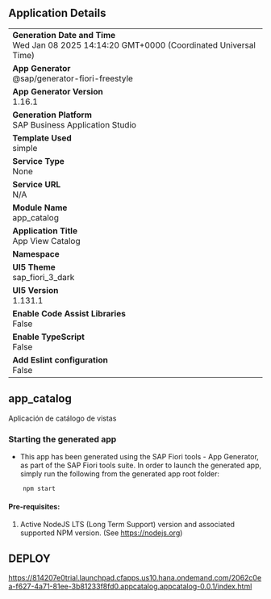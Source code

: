 ## Application Details
|               |
| ------------- |
|**Generation Date and Time**<br>Wed Jan 08 2025 14:14:20 GMT+0000 (Coordinated Universal Time)|
|**App Generator**<br>@sap/generator-fiori-freestyle|
|**App Generator Version**<br>1.16.1|
|**Generation Platform**<br>SAP Business Application Studio|
|**Template Used**<br>simple|
|**Service Type**<br>None|
|**Service URL**<br>N/A|
|**Module Name**<br>app_catalog|
|**Application Title**<br>App View Catalog|
|**Namespace**<br>|
|**UI5 Theme**<br>sap_fiori_3_dark|
|**UI5 Version**<br>1.131.1|
|**Enable Code Assist Libraries**<br>False|
|**Enable TypeScript**<br>False|
|**Add Eslint configuration**<br>False|

## app_catalog

Aplicación de catálogo de vistas

### Starting the generated app

-   This app has been generated using the SAP Fiori tools - App Generator, as part of the SAP Fiori tools suite.  In order to launch the generated app, simply run the following from the generated app root folder:

```
    npm start
```

#### Pre-requisites:

1. Active NodeJS LTS (Long Term Support) version and associated supported NPM version.  (See https://nodejs.org)

## DEPLOY 

https://814207e0trial.launchpad.cfapps.us10.hana.ondemand.com/2062c0ea-f627-4a71-81ee-3b81233f8fd0.appcatalog.appcatalog-0.0.1/index.html


